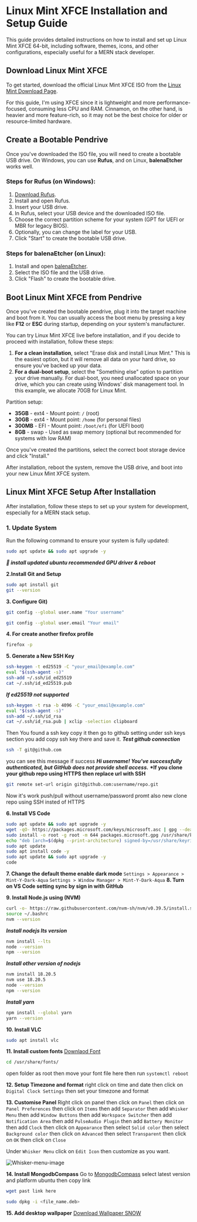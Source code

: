 # Linux Mint XFCE Installation and Setup Guide

This guide provides detailed instructions on how to install and set up Linux Mint XFCE 64-bit, including software, themes, icons, and other configurations, especially useful for a MERN stack developer.

## Download Linux Mint XFCE

To get started, download the official Linux Mint XFCE ISO from the [Linux Mint Download Page](https://www.linuxmint.com/download.php).

For this guide, I'm using XFCE since it is lightweight and more performance-focused, consuming less CPU and RAM. Cinnamon, on the other hand, is heavier and more feature-rich, so it may not be the best choice for older or resource-limited hardware.

## Create a Bootable Pendrive

Once you've downloaded the ISO file, you will need to create a bootable USB drive. On Windows, you can use **Rufus**, and on Linux, **balenaEtcher** works well.

### Steps for Rufus (on Windows):

1. [Download Rufus](https://rufus.ie/downloads/).
2. Install and open Rufus.
3. Insert your USB drive.
4. In Rufus, select your USB device and the downloaded ISO file.
5. Choose the correct partition scheme for your system (GPT for UEFI or MBR for legacy BIOS).
6. Optionally, you can change the label for your USB.
7. Click "Start" to create the bootable USB drive.

### Steps for balenaEtcher (on Linux):

1. Install and open [balenaEtcher](https://www.balena.io/etcher/).
2. Select the ISO file and the USB drive.
3. Click "Flash" to create the bootable drive.

## Boot Linux Mint XFCE from Pendrive

Once you've created the bootable pendrive, plug it into the target machine and boot from it. You can usually access the boot menu by pressing a key like **F12** or **ESC** during startup, depending on your system's manufacturer.

You can try Linux Mint XFCE live before installation, and if you decide to proceed with installation, follow these steps:

1. **For a clean installation**, select "Erase disk and install Linux Mint." This is the easiest option, but it will remove all data on your hard drive, so ensure you've backed up your data.
2. **For a dual-boot setup**, select the "Something else" option to partition your drive manually. For dual-boot, you need unallocated space on your drive, which you can create using Windows' disk management tool. In this example, we allocate 70GB for Linux Mint.

Partition setup:

- **35GB** - ext4 - Mount point: `/` (root)
- **30GB** - ext4 - Mount point: `/home` (for personal files)
- **300MB** - EFI - Mount point: `/boot/efi` (for UEFI boot)
- **8GB** - swap - Used as swap memory (optional but recommended for systems with low RAM)

Once you've created the partitions, select the correct boot storage device and click "Install."

After installation, reboot the system, remove the USB drive, and boot into your new Linux Mint XFCE system.

## Linux Mint XFCE Setup After Installation

After installation, follow these steps to set up your system for development, especially for a MERN stack setup.

### 1. Update System

Run the following command to ensure your system is fully updated:

```bash
sudo apt update && sudo apt upgrade -y
```

**_📌 install updated ubuntu recommended GPU driver & reboot_**

**2.Install Git and Setup**

```bash
sudo apt install git
git --version
```

**3. Configure Git)**

```bash
git config --global user.name "Your username"
```

```bash
git config --global user.email "Your email"
```

**4. For create another firefox profile**

```bash
firefox -p
```

**5. Generate a New SSH Key**

```bash
ssh-keygen -t ed25519 -C "your_email@example.com"
eval "$(ssh-agent -s)"
ssh-add ~/.ssh/id_ed25519
cat ~/.ssh/id_ed25519.pub
```

**_If ed25519 not supported_**

```bash
ssh-keygen -t rsa -b 4096 -C "your_email@example.com"
eval "$(ssh-agent -s)"
ssh-add ~/.ssh/id_rsa
cat ~/.ssh/id_rsa.pub | xclip -selection clipboard
```

Then You found a ssh key copy it then go to github setting under ssh keys section you add copy ssh key there and save it.
**_Test github connection_**

```bash
ssh -T git@github.com
```

you can see this message if success **_Hi username! You've successfully authenticated, but GitHub does not provide shell access._**
**\*If you clone your github repo using HTTPS then replace url with SSH**

```bash
git remote set-url origin git@github.com:username/repo.git
```

Now it's work push/pull without username/password promt also new clone repo using SSH insted of HTTPS

**6. Install VS Code**

```bash
sudo apt update && sudo apt upgrade -y
wget -qO- https://packages.microsoft.com/keys/microsoft.asc | gpg --dearmor -o packages.microsoft.gpg
sudo install -o root -g root -m 644 packages.microsoft.gpg /usr/share/keyrings/
echo "deb [arch=$(dpkg --print-architecture) signed-by=/usr/share/keyrings/packages.microsoft.gpg] https://packages.microsoft.com/repos/code stable main" | sudo tee /etc/apt/sources.list.d/vscode.list
sudo apt update
sudo apt install code -y
sudo apt update && sudo apt upgrade -y
code
```

**7. Change the default theme enable dark mode**
`Settings > Appearance > Mint-Y-Dark-Aqua`
`Settings > Window Manager > Mint-Y-Dark-Aqua`
**8. Turn on VS Code setting sync by sign in with GitHub**

**9. Install Node.js using (NVM)**

```bash
curl -o- https://raw.githubusercontent.com/nvm-sh/nvm/v0.39.5/install.sh | bash
source ~/.bashrc
nvm --version
```

**_Install nodejs lts version_**

```bash
nvm install --lts
node --version
npm --version
```

**_Install other version of nodejs_**

```bash
nvm install 18.20.5
nvm use 18.20.5
node --version
npm --version
```

**_Install yarn_**

```bash
npm install --global yarn
yarn --version
```

**10. Install VLC**

```bash
sudo apt install vlc
```

**11. Install custom fonts**
[Downlaod Font](https://1drv.ms/f/c/1b6b9205ab056810/EsM7ojuV4rdBkmSpQLgl-90Bz9QlMawKwaehJ5mfrMSFqw?e=9IDNtM)

```bash
cd /usr/share/fonts/
```

open folder as root
then move your font file here then run `systemctl reboot`

**12. Setup Timezone and format**
right click on time and date then click on `Digital Clock Settings` then set your timezone and format

**13. Customise Panel**
Right click on panel then click on `Panel` then click on `Panel Preferences` then click on `Items` then add `Separator` then add `Whisker Menu` then add `Window Buttons` then add `Workspace Switcher` then add `Notification Area` then add `PulseAudio Plugin` then add `Battery Monitor` then add `Clock` then click on `Appearance` then select `Solid color` then select `Background color` then click on `Advanced` then select `Transparent` then click on `OK` then click on `Close`

Under `Whisker Menu` click on `Edit Icon` then customize as you want.

![Whisker-menu-image](https://res.cloudinary.com/dcdfbratw/image/upload/v1731779872/whisker_menu_setup_ybpwpz.png)

**14. Install MongodbCompass**
Go to [MongodbCompass](https://www.mongodb.com/try/download/compass) select latest version and platform ubuntu then copy link

```bash
wget past link here
```

```bash
sudo dpkg -i <file_name.deb>
```

**15. Add desktop wallpaper**
[Download Wallpaper SNOW](https://1drv.ms/i/c/1b6b9205ab056810/ERBoBasFkmsggBuIAAAAAAABSsCn1fUlLKZYg9qEk4PE0A?e=zpJ7O4)
